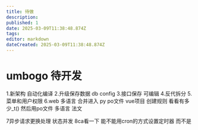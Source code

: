 ```yaml
---
title: 待做
description: 
published: 1
date: 2025-03-09T11:38:48.874Z
tags: 
editor: markdown
dateCreated: 2025-03-09T11:38:48.874Z
---
```


# umbogo 待开发
1.新架构 自动化编译
2.升级保存数据 db config
3.接口保存 可编辑
4.反代拆分
5.菜单和用户权限 
6.web 多语言 合并进入 py po文件
vue项目 创建规则
看看有多少_t()
然后用po文件
多语言 法文

7异步请求更换处理 状态并发
8ca看一下 能不能用cron的方式设置定时器 而不是